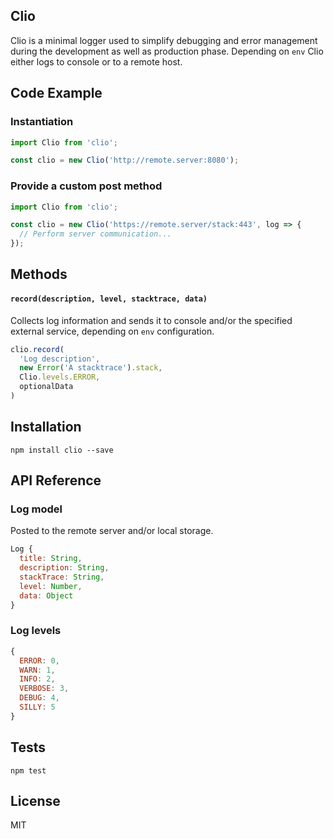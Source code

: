 ## Clio

Clio is a minimal logger used to simplify debugging and error management during the development as well as production phase. Depending on `env` Clio either logs to console or to a remote host.

## Code Example

### Instantiation
```javascript
import Clio from 'clio';

const clio = new Clio('http://remote.server:8080');
```

### Provide a custom post method
```javascript
import Clio from 'clio';

const clio = new Clio('https://remote.server/stack:443', log => {
  // Perform server communication...
});
```


## Methods
#### `record(description, level, stacktrace, data)`

Collects log information and sends it to console and/or the specified external service, depending on `env` configuration.

```javascript
clio.record(
  'Log description',
  new Error('A stacktrace').stack,
  Clio.levels.ERROR,
  optionalData
)
```

## Installation
`npm install clio --save`

## API Reference
### Log model
Posted to the remote server and/or local storage.
```javascript
Log {
  title: String,
  description: String,
  stackTrace: String,
  level: Number,
  data: Object
}
```

### Log levels
```javascript
{
  ERROR: 0,
  WARN: 1,
  INFO: 2,
  VERBOSE: 3,
  DEBUG: 4,
  SILLY: 5
}
```

## Tests

`npm test`

## License

MIT
